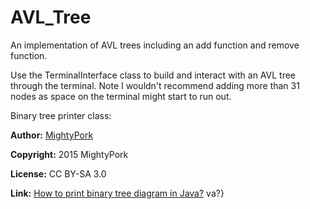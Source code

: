 # AVL_Tree

An implementation of AVL trees including an add function and remove function.

Use the TerminalInterface class to build and interact with an AVL tree through the terminal. Note I wouldn't recommend adding more than 31 nodes as space on the terminal might start to run out.


Binary tree printer class:

**Author:** [MightyPork](https://stackoverflow.com/users/2180189/mightypork)

**Copyright:** 2015 MightyPork

**License:** CC BY-SA 3.0

**Link:** [How to print binary tree diagram in Java?](https://stackoverflow.com/a/29704252/1248177)
va?}
